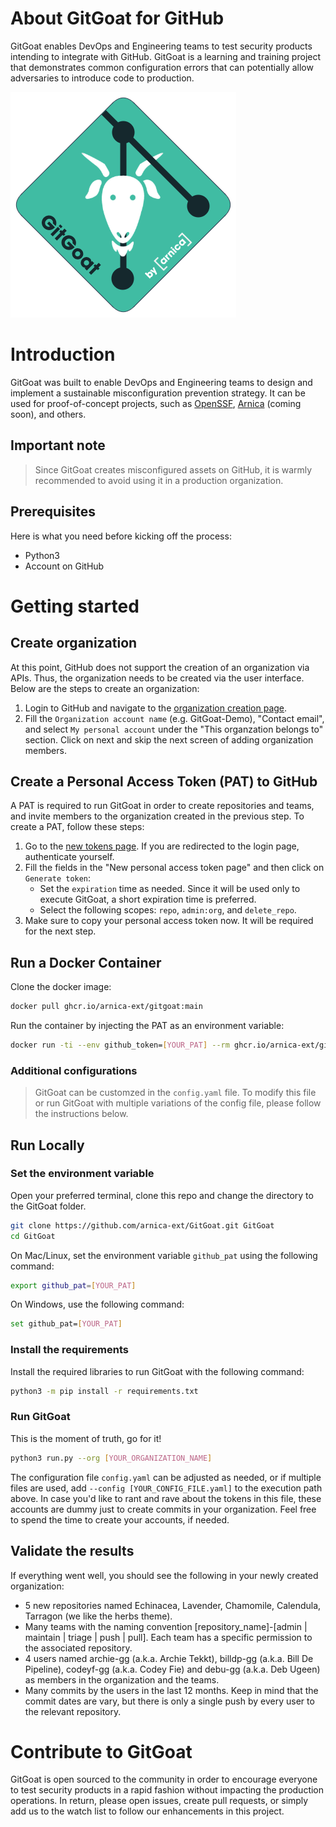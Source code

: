# About GitGoat for GitHub
GitGoat enables DevOps and Engineering teams to test security products intending to integrate with GitHub.
GitGoat is a learning and training project that demonstrates common configuration errors that can potentially allow adversaries to introduce code to production. 

![logo](images/gitgoat-logo.png)

# Introduction
GitGoat was built to enable DevOps and Engineering teams to design and implement a sustainable misconfiguration prevention strategy. It can be used for proof-of-concept projects, such as [OpenSSF](https://openssf.org "Open Source Security Foundation"), [Arnica](https://arnica.io) (coming soon), and others. 

## Important note
> Since GitGoat creates misconfigured assets on GitHub, it is warmly recommended to avoid using it in a production organization. 

## Prerequisites
Here is what you need before kicking off the process:
* Python3 
* Account on GitHub

# Getting started

## Create organization
At this point, GitHub does not support the creation of an organization via APIs. Thus, the organization needs to be created via the user interface. Below are the steps to create an organization:
1. Login to GitHub and navigate to the [organization creation page](https://github.com/account/organizations/new?plan=team_free). 
2. Fill the `Organization account name` (e.g. GitGoat-Demo), "Contact email", and select `My personal account` under  the "This organzation belongs to" section. Click on next and skip the next screen of adding organization members.

## Create a Personal Access Token (PAT) to GitHub
A PAT is required to run GitGoat in order to create repositories and teams, and invite members to the organization created in the previous step. 
To create a PAT, follow these steps:
1. Go to the [new tokens page](https://github.com/settings/tokens/new "GitHub New Tokens Page"). If you are redirected to the login page, authenticate yourself.
2. Fill the fields in the "New personal access token page" and then click on `Generate token`:
   * Set the `expiration` time as needed. Since it will be used only to execute GitGoat, a short expiration time is preferred.
   * Select the following scopes: `repo`, `admin:org`, and `delete_repo`. 
3. Make sure to copy your personal access token now. It will be required for the next step.

## Run a Docker Container
Clone the docker image:
```bash
docker pull ghcr.io/arnica-ext/gitgoat:main
```
Run the container by injecting the PAT as an environment variable:
```bash
docker run -ti --env github_token=[YOUR_PAT] --rm ghcr.io/arnica-ext/gitgoat:main python3 run.py --org [YOUR_ORGANIZATION_NAME]
```
### Additional configurations
> GitGoat can be customzed in the `config.yaml` file. To modify this file or run GitGoat with multiple variations of the config file, please follow the instructions below. 

## Run Locally 
### Set the environment variable
Open your preferred terminal, clone this repo and change the directory to the GitGoat folder.
```bash
git clone https://github.com/arnica-ext/GitGoat.git GitGoat
cd GitGoat
```
On Mac/Linux, set the environment variable `github_pat` using the following command:
```bash
export github_pat=[YOUR_PAT]
```
On Windows, use the following command:
```bash
set github_pat=[YOUR_PAT]
```

### Install the requirements 
Install the required libraries to run GitGoat with the following command:
```bash
python3 -m pip install -r requirements.txt
```

### Run GitGoat
This is the moment of truth, go for it!
```bash
python3 run.py --org [YOUR_ORGANIZATION_NAME]
```
The configuration file `config.yaml` can be adjusted as needed, or if multiple files are used, add `--config [YOUR_CONFIG_FILE.yaml]` to the execution path above. 
In case you'd like to rant and rave about the tokens in this file, these accounts are dummy just to create commits in your organization. Feel free to spend the time to create your accounts, if needed.


## Validate the results
If everything went well, you should see the following in your newly created organization:
* 5 new repositories named Echinacea, Lavender, Chamomile, Calendula, Tarragon (we like the herbs theme).
* Many teams with the naming convention [repository_name]-[admin | maintain | triage | push | pull]. Each team has a specific permission to the associated repository.
* 4 users named archie-gg (a.k.a. Archie Tekkt), billdp-gg (a.k.a. Bill De Pipeline), codeyf-gg (a.k.a. Codey Fie) and debu-gg (a.k.a. Deb Ugeen) as members in the organization and the teams. 
* Many commits by the users in the last 12 months. Keep in mind that the commit dates are vary, but there is only a single push by every user to the relevant repository.

# Contribute to GitGoat
GitGoat is open sourced to the community in order to encourage everyone to test security products in a rapid fashion without impacting the production operations. 
In return, please open issues, create pull requests, or simply add us to the watch list to follow our enhancements in this project. 
